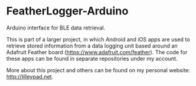 # FeatherLogger-Arduino
Arduino interface for BLE data retrieval.

This is part of a larger project, in which Android and iOS apps are used to retrieve stored information from a data logging unit based around an Adafruit Feather board (https://www.adafruit.com/feather). The code for these apps can be found in separate repositories under my account.

More about this project and others can be found on my personal website: http://lilleypad.net.
